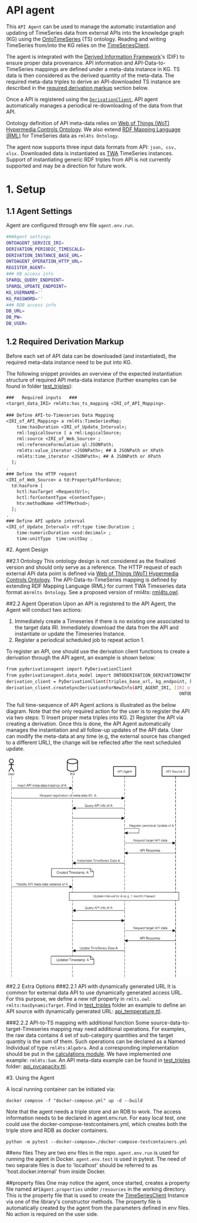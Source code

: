 # API agent
This `API Agent` can be used to manage the automatic instantiation and updating of TimeSeries data from external APIs into the knowledge graph (KG) using the [OntoTimeSeries] (TS) ontology. Reading and writing TimeSeries from/into the KG relies on the [TimeSeriesClient].


The agent is integrated with the [Derived Information Framework]'s (DIF) to ensure proper data provenance. API information and API-Data-to-TimeSeries mappings are defined under a meta-data instance in KG. TS data is then considered as the derived quantity of the meta-data. The required meta-data triples to derive an API-downloaded TS instance are described in the [required derivation markup](#12-required-derivation-markup) section below.

Once a API is registered using the [`DerivationClient`](https://github.com/cambridge-cares/TheWorldAvatar/blob/main/JPS_BASE_LIB/src/main/java/uk/ac/cam/cares/jps/base/derivation), API agent automatically manages a periodical re-downloading of the data from that API.

Ontology definition of API meta-data relies on  [Web of Things (WoT) Hypermedia Controls Ontology]. We also extend [RDF Mapping Language (RML)] for TimeSeries data as `rml4ts Ontology`.



The agent now supports three input data formats from API: `json, csv, xlsx.` Downloaded data is instantiated as [TWA](https://github.com/cambridge-cares/TheWorldAvatar) TimeSeries instances. Support of instantiating generic RDF triples from API is not currently supported and may be a direction for future work.




# 1. Setup

## 1.1 Agent Settings
Agent are configured through env file `agent.env.run`.
```bash
###Agent settings
ONTOAGENT_SERVICE_IRI=
DERIVATION_PERIODIC_TIMESCALE=
DERIVATION_INSTANCE_BASE_URL=
ONTOAGENT_OPERATION_HTTP_URL=
REGISTER_AGENT=
### KB access info
SPARQL_QUERY_ENDPOINT=
SPARQL_UPDATE_ENDPOINT=
KG_USERNAME=''
KG_PASSWORD=''
### RDB access info
DB_URL=
DB_PW=
DB_USER=
```

## 1.2 Required Derivation Markup
Before each set of API data can be downloaded (and instantiated), the required meta-data instance need to be put into KG.


The following snippet provides an overview of the expected instantiation structure of required API meta-data instance (further examples can be found in folder [test_triples]): 

```
###   Required inputs   ###
<target_data_IRI> rml4ts:has_ts_mapping <IRI_of_API_Mapping>.

### Define API-to-Timeseries Data Mapping
<IRI_of_API_Mapping> a rml4ts:TimeSeriesMap;
    time:hasDuration <IRI_of_Update_Interval>;
    rml:logicalSource [ a rml:LogicalSource;
    rml:source <IRI_of_Web_Source> ;
    rml:referenceFormulation ql:JSONPath;
    rml4ts:value_iterator <JSONPath>; ## A JSONPath or XPath
    rml4ts:time_iterator <JSONPath>; ## A JSONPath or XPath
  ];
.
### Define the HTTP request
<IRI_of_Web_Source> a td:PropertyAffordance;
  td:hasForm [
    hctl:hasTarget <RequestUrl>;
    hctl:forContentType <ContentType>;
    htv:methodName <HTTPMethod>;
  ];
.
### Define API update interval
<IRI_of_Update_Interval> rdf:type time:Duration ;
    time:numericDuration <xsd:decimal> ;
    time:unitType  time:unitDay .
```




#2. Agent Design

##2.1 Ontology
This ontology design is not considered as the finalized version and should only serve as a reference. The HTTP request of each external API data point is defined via [Web of Things (WoT) Hypermedia Controls Ontology]. The API-Data-to-TimeSeries mapping is defined by extending RDF Mapping Language (RML) for current TWA Timeseries data format as`rmlts Ontology`. See a proposed version of rml4ts: [rml4ts.owl].

##2.2 Agent Operation
Upon an API is registered to the API Agent, the Agent will conduct two actions:
1. Immediately create a Timeseries if there is no existing one associated to the target data IRI. Immediately download the data from the API and instantiate or update the Timeseries Instance.
2. Register a periodical scheduled job to repeat action 1.

To register an API, one should use the derivation client functions to create a derivation through the API agent, an example is shown below: 
```bash
from pyderivationagent import PyDerivationClient
from pyderivationagent.data_model import ONTODERIVATION_DERIVATIONWITHTIMESERIES
derivation_client = PyDerivationClient(triples_base_url, kg_endpoint, kg_endpoint)
derivation_client.createSyncDerivationForNewInfo(API_AGENT_IRI, [IRI_of_API_Mapping],
                                                                  ONTODERIVATION_DERIVATIONWITHTIMESERIES)
```
The full time-sequence of API Agent actions is illustrated as the below diagram. Note that the only required action for the user is to register the API via two steps: 1) Insert proper meta triples into KG. 2) Register the API via creating a derivation.
Once this is done, the API Agent automatically manages the instantiation and all follow-up updates of the API data. User can modify the meta-data at any time (e.g, the external source has changed to a different URL), the change will be reflected after the next scheduled update.

<p align="center">
    <img src="./imgs/sequenceAPIAGENTv2.png" alt="drawing" width="800"/>
</p>

##2.2 Extra Options
###2.2.1 API with dynamically generated URL
It is common for external data API to use dynamically generated access URL. For this purpose, we define a new rdf property in `rmlts.owl`: `rmlts:hasDynamicTarget`. Find in [test_triples] folder an example to define an API source with dynamically generated URL: [api_temperature.ttl].
 
###2.2.2 API-to-TS mapping with additional function
Some source-data-to-target-Timeseries mapping may need additional operations. For examples, the raw data contains 4 set of sub-category quantities and the target quantity is the sum of them. Such operations can be declared as a Named Individual of type `rml4ts:Algebra`. And a corresponding implementation should be put in the [calculations module]. We have implemented one example: `rml4ts:Sum`. An API meta-data example can be found in [test_triples] folder: [api_pvcapacity.ttl].




#3. Using the Agent

A local running container can be initiated via:
```
docker compose -f "docker-compose.yml" up -d --build
```
Note that the agent needs a triple store and an RDB to work. The access information needs to be declared in agent.env.run. For easy local test, one could use the docker-compose-testcontainers.yml, which creates both the triple store and RDB as docker containers.
```commandline
python -m pytest --docker-compose=./docker-compose-testcontainers.yml
```

##env files
They are two env files in the repo. `agent.env.run` is used for running the agent in Docker. `agent.env.test` is used in pytest. The need of two separate files is due to 'localhost' should be referred to as 'host.docker.internal' from inside Docker. 

##property files
One may notice the agent, once started, creates a property file named `APIAgent.properties` under `/resources` in the working directory. This is the property file that is used to create the [TimeSeriesClient] Instance via one of the library's constructor methods. The property file is automatically created by the agent from the parameters defined in env files. No action is required on the user side.






<!-- Links -->
<!-- websites -->
[allows you to publish and install packages]: https://docs.github.com/en/packages/working-with-a-github-packages-registry/working-with-the-apache-maven-registry#authenticating-to-github-packages
[py4jps]: https://pypi.org/project/py4jps/#description
[TimeSeriesClient]: https://github.com/cambridge-cares/TheWorldAvatar/tree/main/JPS_BASE_LIB/src/main/java/uk/ac/cam/cares/jps/base/timeseries
[Darts]: https://unit8co.github.io/darts/index.html
[Prophet]: https://unit8co.github.io/darts/generated_api/darts.models.forecasting.prophet_model.html
[Facebook Prophet]: https://github.com/facebook/prophet
[Github container registry]: https://ghcr.io
[personal access token]: https://docs.github.com/en/authentication/keeping-your-account-and-data-secure/managing-your-personal-access-tokens
[Derived Information Framework]: https://github.com/cambridge-cares/TheWorldAvatar/tree/main/JPS_BASE_LIB/src/main/java/uk/ac/cam/cares/jps/base/derivation
[Stack manager]: https://github.com/cambridge-cares/TheWorldAvatar/tree/main/Deploy/stacks/dynamic/stack-manager
[derivation agent]: https://github.com/cambridge-cares/TheWorldAvatar/tree/main/JPS_BASE_LIB/python_derivation_agent

[OntoTimeSeries]: https://github.com/cambridge-cares/TheWorldAvatar/tree/main/JPS_Ontology/ontology/ontotimeseries
[OntoDerivation]: https://github.com/cambridge-cares/TheWorldAvatar/tree/main/JPS_Ontology/ontology/ontoderivation
[rml4ts.owl]: https://github.com/cambridge-cares/TheWorldAvatar/blob/main/JPS_Ontology/ontology/rml4ts/rml4ts.owl
<!-- files -->
[docker compose file]: ./docker-compose.yml
[Web of Things (WoT) Hypermedia Controls Ontology]:https://www.w3.org/2019/wot/hypermedia
[RDF Mapping Language (RML)]:https://rml.io/specs/rml/
[test_triples]: ./test_triples

[api_temperature.ttl]: ./tbox_dev/test_triples/api_temperature.ttl
[calculations module]: ./data_classes/calculations.py
[api_pvcapacity.ttl]: ./tbox_dev/test_triples/api_pvcapacity.ttl